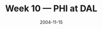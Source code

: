 ---
layout: game
title: Week 10 — PHI at DAL
season: 2004
game_id: 2004_10_PHI_DAL
week: 10
date: 2004-11-15
home_team: DAL
away_team: PHI
final_home: 
final_away: 
pbp_url: /assets/data/pbp/2004/2004_10_PHI_DAL.csv.gz
---
